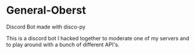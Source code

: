 # General-Oberst
Discord Bot made with disco-py

This is a discord bot I hacked together to moderate one of my servers and to play around with a bunch of different API's.
